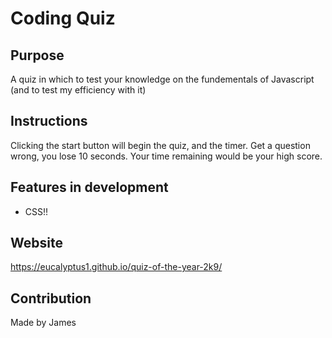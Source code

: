 # Coding Quiz

## Purpose
A quiz in which to test your knowledge on the fundementals of Javascript (and to test my efficiency with it)

## Instructions
Clicking the start button will begin the quiz, and the timer. Get a question wrong, you lose 10 seconds.
Your time remaining would be your high score.

## Features in development

* CSS!!

## Website
https://eucalyptus1.github.io/quiz-of-the-year-2k9/

## Contribution
Made by James